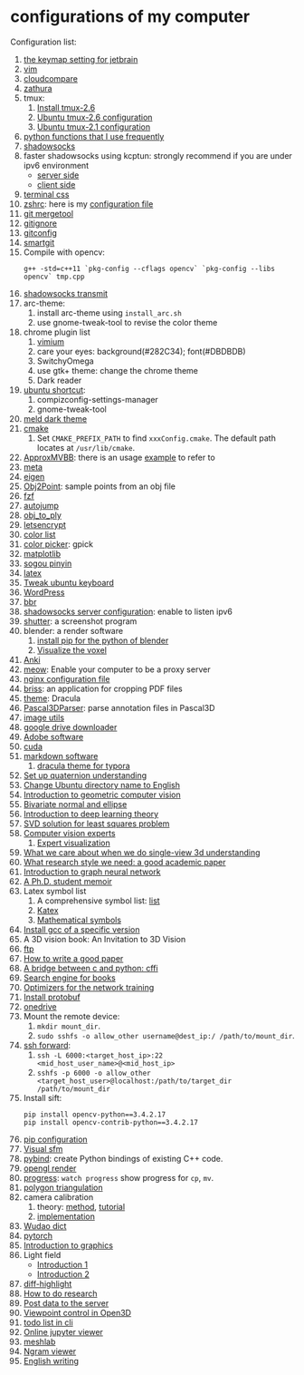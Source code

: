 # configurations of my computer

Configuration list:

1. [the keymap setting for jetbrain](./jetbrain_settings.jar)
2. [vim](https://github.com/wwtalwtaw/.vim/)
3. [cloudcompare](./install_cc.sh)
4. [zathura](./zathurarc)
5. tmux:
    1. [Install tmux-2.6](install_tmux.sh)
    2. [Ubuntu tmux-2.6 configuration](.tmux.conf)
    2. [Ubuntu tmux-2.1 configuration](.tmux-2.1.conf)
6. [python functions that I use frequently](./my_pyfun)
7. [shadowsocks](./ss/install_ss.sh)
8. faster shadowsocks using kcptun: strongly recommend if you are under ipv6 environment
    * [server side](./ss/fast_server.sh)
    * [client side](./ss/fast_client.sh)
9. [terminal css](./gtk.css)
10. [zshrc](./install_zsh.sh): here is my [configuration file](./.zshrc)
12. [git mergetool](./git_meld.sh)
13. [gitignore](./.gitignore)
15. [gitconfig](./.gitconfig)
16. [smartgit](./install_sg.sh)
17. Compile with opencv:
    ```
    g++ -std=c++11 `pkg-config --cflags opencv` `pkg-config --libs opencv` tmp.cpp
    ```
18. [shadowsocks transmit](./ss/haproxy.cfg)
19. arc-theme:
    1. install arc-theme using `install_arc.sh`
    2. use gnome-tweak-tool to revise the color theme
20. chrome plugin list
    1. [vimium](./vimium_options.md)
    2. care your eyes: background(#282C34); font(#DBDBDB)
    3. SwitchyOmega
    4. use gtk+ theme: change the chrome theme
    5. Dark reader
21. [ubuntu shortcut](./ubuntu_shortcut.md):
    1. compizconfig-settings-manager
    2. gnome-tweak-tool
22. [meld dark theme](./meld.css)
23. [cmake](./install_cmake.sh)
    1. Set `CMAKE_PREFIX_PATH` to find `xxxConfig.cmake`. The default path locates at `/usr/lib/cmake`.
24. [ApproxMVBB](./install_approxmvbb.sh): there is an usage [example](./ApproxMVBB) to refer to
25. [meta](./install_meta.sh)
26. [eigen](./install_eigen.sh)
27. [Obj2Point](./Obj2Point): sample points from an obj file
28. [fzf](./install_fzf.sh)
29. [autojump](./install_autojump.sh)
30. [obj_to_ply](./obj_to_ply)
31. [letsencrypt](./letsencrypt)
32. [color list](./color_list)
33. [color picker](./install_gpick.sh): gpick
34. [matplotlib](./matplotlib)
35. [sogou pinyin](./install_sogou.sh)
36. [latex](./latex)
37. [Tweak ubuntu keyboard](./tweak_keyboard.md)
38. [WordPress](./install_wordpress.sh)
39. [bbr](./ss/install_bbr.sh)
40. [shadowsocks server configuration](./ss/config.json): enable to listen ipv6
41. [shutter](./install_shutter.sh): a screenshot program
42. blender: a render software
    1. [install pip for the python of blender](./blender/install_pip.py)
    2. [Visualize the voxel](https://gist.github.com/knowuh/48136d7a17387e7cf6c3)
43. [Anki](./Anki)
44. [meow](./meow): Enable your computer to be a proxy server
45. [nginx configuration file](./nginx_default)
46. [briss](./briss): an application for cropping PDF files
47. [theme](https://draculatheme.com): Dracula
48. [Pascal3DParser](./parse_pascal3d.py): parse annotation files in Pascal3D
49. [image utils](./img_utils.py)
50. [google drive downloader](./download_gdrive.py)
51. [Adobe software](https://xclient.info/a/442c40e1-b2f5-74da-7f0b-9611072d3d7a.html)
52. [cuda](./install_cuda.sh)
53. [markdown software](typora)
    1. [dracula theme for typora](https://github.com/oguhpereira/dracula-typora)
54. [Set up quaternion understanding](./install_quaternion.md)
55. [Change Ubuntu directory name to English](./ubuntu_dir_Engligh.sh)
56. [Introduction to geometric computer vision](./install_3dv.md)
57. [Bivariate normal and ellipse](./bivariate_normal.pdf)
58. [Introduction to deep learning theory](https://zhuanlan.zhihu.com/p/22067439)
59. [SVD solution for least squares problem](https://math.stackexchange.com/questions/974193/why-does-svd-provide-the-least-squares-and-least-norm-solution-to-a-x-b)
60. [Computer vision experts](./expert.txt)
    1. [Expert visualization](./expert.html)
61. [What we care about when we do single-view 3d understanding](./single_view_3d.md)
62. [What research style we need: a good academic paper](https://arxiv.org/pdf/1705.02193.pdf)
63. [Introduction to graph neural network](./graph_neural_network.md)
64. [A Ph.D. student memoir](http://www.pgbovine.net/PhD-memoir/pguo-PhD-grind.pdf)
65. Latex symbol list
    1. A comprehensive symbol list: [list](http://tug.ctan.org/info/symbols/comprehensive/symbols-a4.pdf)
    2. [Katex](https://katex.org/docs/supported.html)
    3. [Mathematical symbols](https://oeis.org/wiki/List_of_LaTeX_mathematical_symbols)
66. [Install gcc of a specific version](./install_gcc.sh)
67. A 3D vision book: An Invitation to 3D Vision
68. [ftp](./install_ftp.sh)
69. [How to write a good paper](./install_paper_writing.md)
70. [A bridge between c and python: cffi](./cffi)
71. [Search engine for books](https://libgen.is)
72. [Optimizers for the network training](https://zhuanlan.zhihu.com/p/32230623)
73. [Install protobuf](./install_protobuf.sh)
74. [onedrive](onedrive)
75. Mount the remote device:
    1. `mkdir mount_dir`.
    2. `sudo sshfs -o allow_other username@dest_ip:/ /path/to/mount_dir`.
76. [ssh forward](https://blog.fundebug.com/2017/04/24/ssh-port-forwarding/):
    1. `ssh -L 6000:<target_host_ip>:22 <mid_host_user_name>@<mid_host_ip>`
    2. `sshfs -p 6000 -o allow_other <target_host_user>@localhost:/path/to/target_dir /path/to/mount_dir`
77. Install sift:
    ```
    pip install opencv-python==3.4.2.17
    pip install opencv-contrib-python==3.4.2.17
    ```
78. [pip configuration](pip.conf)
79. [Visual sfm](install_vsfm.sh)
80. [pybind](https://github.com/tdegeus/pybind11_examples): create Python bindings of existing C++ code.
81. [opengl render](opengl)
82. [progress](https://github.com/Xfennec/progress): `watch progress` show progress for `cp`, `mv`.
83. [polygon triangulation](https://github.com/skogler/mapbox_earcut_python)
84. camera calibration
    1. theory: [method](https://www.microsoft.com/en-us/research/wp-content/uploads/2016/02/tr98-71.pdf), [tutorial](http://ais.informatik.uni-freiburg.de/teaching/ws09/robotics2/pdfs/rob2-08-camera-calibration.pdf)
    2. [implementation](https://opencv-python-tutroals.readthedocs.io/en/latest/py_tutorials/py_calib3d/py_calibration/py_calibration.html)
85. [Wudao dict](https://github.com/ChestnutHeng/Wudao-dict)
86. [pytorch](https://download.pytorch.org/whl/torch_stable.html)
87. [Introduction to graphics](https://sites.cs.ucsb.edu/~lingqi/teaching/games101.html)
88. Light field
    * [Introduction 1](https://youtu.be/Raw-VVmaXbg?t=495)
    * [Introduction 2](https://sites.cs.ucsb.edu/~lingqi/teaching/resources/GAMES101_Lecture_20.pdf)
89. [diff-highlight](https://stackoverflow.com/questions/5326008/highlight-changed-lines-and-changed-bytes-in-each-changed-line/15149253)
90. [How to do research](http://people.csail.mit.edu/billf/www/papers/doresearch.pdf)
91. [Post data to the server](post_data.py)
92. [Viewpoint control in Open3D](open3d_control_viewpoint.py)
93. [todo list in cli](https://github.com/aesophor/py-todo)
93. [Online jupyter viewer](https://nbviewer.jupyter.org/)
94. [meshlab](meshlab)
95. [Ngram viewer](https://books.google.com/ngrams)
96. [English writing](https://ludwig.guru/)
